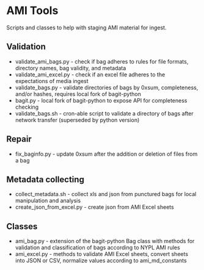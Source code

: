 # AMI Tools
Scripts and classes to help with staging AMI material for ingest.

## Validation
* validate_ami_bags.py - check if bag adheres to rules for file formats, directory names, bag validity, and metadata
* validate_ami_excel.py - check if an excel file adheres to the expectations of media ingest
* validate_bags.py - validate directories of bags by 0xsum, completeness, and/or hashes, requires local fork of bagit-python
* bagit.py - local fork of bagit-python to expose API for completeness checking
* validate_bags.sh - cron-able script to validate a directory of bags after network transfer (superseded by python version)

## Repair
* fix_baginfo.py - update 0xsum after the addition or deletion of files from a bag

## Metadata collecting
* collect_metadata.sh - collect xls and json from punctured bags for local manipulation and analysis
* create_json_from_excel.py - create json from AMI Excel sheets

## Classes
* ami_bag.py - extension of the bagit-python Bag class with methods for validation and classification of bags according to NYPL AMI rules
* ami_excel.py - methods to validate AMI Excel sheets, convert sheets into JSON or CSV, normalize values according to ami_md_constants
